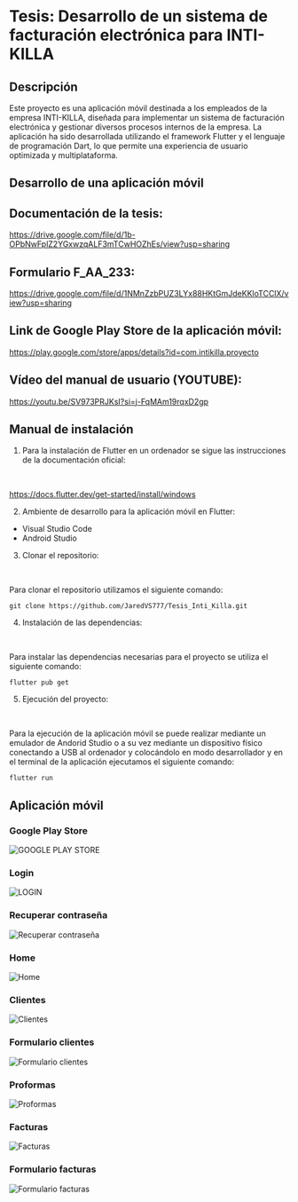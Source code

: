 # Tesis: Desarrollo de un sistema de facturación electrónica para INTI-KILLA

## Descripción
Este proyecto es una aplicación móvil destinada a los empleados de la empresa INTI-KILLA, diseñada para implementar un sistema de facturación electrónica y gestionar diversos procesos internos de la empresa. La aplicación ha sido desarrollada utilizando el framework Flutter y el lenguaje de programación Dart, lo que permite una experiencia de usuario optimizada y multiplataforma.

## Desarrollo de una aplicación móvil

## Documentación de la tesis:
https://drive.google.com/file/d/1b-OPbNwFplZ2YGxwzqALF3mTCwHOZhEs/view?usp=sharing

## Formulario F_AA_233:
https://drive.google.com/file/d/1NMnZzbPUZ3LYx88HKtGmJdeKKloTCClX/view?usp=sharing

## Link de Google Play Store de la aplicación móvil:
https://play.google.com/store/apps/details?id=com.intikilla.proyecto

## Vídeo del manual de usuario (YOUTUBE):
https://youtu.be/SV973PRJKsI?si=j-FqMAm19rqxD2gp

## Manual de instalación
1) Para la instalación de Flutter en un ordenador se sigue las instrucciones de la documentación oficial:
<br>

https://docs.flutter.dev/get-started/install/windows

2) Ambiente de desarrollo para la aplicación móvil en Flutter:
* Visual Studio Code
* Android Studio

3) Clonar el repositorio:
<br>

Para clonar el repositorio utilizamos el siguiente comando:
<br>

```
git clone https://github.com/JaredVS777/Tesis_Inti_Killa.git
```

4) Instalación de las dependencias:
<br>

Para instalar las dependencias necesarias para el proyecto se utiliza el siguiente comando:
<br>

```
flutter pub get
```
5) Ejecución del proyecto:
<br>

Para la ejecución de la aplicación móvil se puede realizar mediante un emulador de Andorid Studio o a su vez mediante un dispositivo físico conectando a USB al ordenador y colocándolo en modo desarrollador y en el terminal de la aplicación ejecutamos el siguiente comando:
<br>

```
flutter run
```

## Aplicación móvil

### Google Play Store
![GOOGLE PLAY STORE](https://github.com/user-attachments/assets/97fb53a5-160f-4632-9b3b-b9428f0ff81b)

### Login
![LOGIN](https://github.com/user-attachments/assets/320259bd-6ccd-4f2e-9c90-d89cd710ffee)

### Recuperar contraseña
![Recuperar contraseña](https://github.com/user-attachments/assets/92cbf63d-5c6d-445b-9985-80acd791fe41)

### Home
![Home](https://github.com/user-attachments/assets/4bade255-1980-41a1-a3c5-262b33e05c65)

### Clientes
![Clientes](https://github.com/user-attachments/assets/a7c026d7-b96f-4c8d-b9aa-ad5ad78e2d8a)

### Formulario clientes
![Formulario clientes](https://github.com/user-attachments/assets/1858734b-fa9f-4a04-8475-437e7de9771d)

### Proformas
![Proformas](https://github.com/user-attachments/assets/2c571fa3-df39-4ffc-8f96-69e1b46e9dbb)

### Facturas
![Facturas](https://github.com/user-attachments/assets/a60ca600-15fc-4f84-bce0-419010e5ae66)

### Formulario facturas
![Formulario facturas](https://github.com/user-attachments/assets/dc0c3728-4c60-4a6d-afec-1c00a48d1f26)






